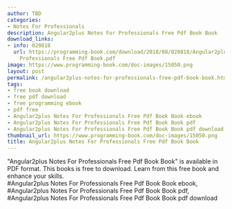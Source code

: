 ```yaml
---
author: TBD
categories:
- Notes For Professionals
description: Angular2plus Notes For Professionals Free Pdf Book Book
download_links:
- info: 020818
  url: https://programming-book.com/download/2018/08/020818/Angular2plus Notes For
    Professionals Free Pdf Book.pdf
image: https://www.programming-book.com/doc-images/15050.png
layout: post
permalink: /angular2plus-notes-for-professionals-free-pdf-book-book.html
tags:
- free book download
- free pdf download
- free programming ebook
- pdf free
- Angular2plus Notes For Professionals Free Pdf Book Book ebook
- Angular2plus Notes For Professionals Free Pdf Book Book pdf
- Angular2plus Notes For Professionals Free Pdf Book Book pdf download
thumbnail_url: https://www.programming-book.com/doc-images/15050.png
title: Angular2plus Notes For Professionals Free Pdf Book Book
---
```


 
<div class="item-desc text-justify">
  "Angular2plus Notes For Professionals Free Pdf Book Book" is available in PDF format. This books is free to download. Learn from this free book and enhance your skills.
  <br>
  #Angular2plus Notes For Professionals Free Pdf Book Book ebook, #Angular2plus Notes For Professionals Free Pdf Book Book pdf, #Angular2plus Notes For Professionals Free Pdf Book Book pdf download
</div>